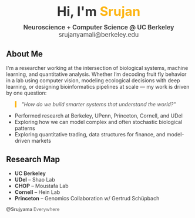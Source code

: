 <h1 align="center" style="font-size: 2.5em; color:#333;">Hi, I'm <span style="color:#FDB515;">Srujan</span></h1>

<p align="center" style="font-size: 1.2em; margin-top: -10px; color: #444;">
  <strong>Neuroscience + Computer Science @ UC Berkeley</strong><br/>
  <a href="mailto:srujanyamali@berkeley.edu" style="text-decoration: none; color: #444;">srujanyamali@berkeley.edu</a>
</p>

<h2>About Me</h2>
<p style="font-size: 1em; color: #333;">
  I'm a researcher working at the intersection of biological systems, machine learning, and quantitative analysis.
  Whether I’m decoding fruit fly behavior in a lab using computer vision, modeling ecological decisions with deep learning,
  or designing bioinformatics pipelines at scale — my work is driven by one question:
</p>

<blockquote style="font-style: italic; color: #555; border-left: 4px solid #FDB515; padding-left: 1em;">
  "How do we build smarter systems that understand the world?"
</blockquote>

<ul style="color:#333;">
  <li>Performed research at Berkeley, UPenn, Princeton, Cornell, and UDel</li>
  <li>Exploring how we can model complex and often stochastic biological patterns</li>
  <li>Exploring quantitative trading, data structures for finance, and model-driven markets</li>
</ul>

<h2>Research Map</h2>
<ul style="color:#333;">
  <li><strong>UC Berkeley</strong></li>
  <li><strong>UDel</strong> – Shao Lab</li>
  <li><strong>CHOP</strong> – Moustafa Lab</li>
  <li><strong>Cornell</strong> – Hein Lab</li>
  <li><strong>Princeton</strong> – Genomics Collaboration w/ Gertrud Schüpbach</li>
</ul>

<p style="font-size: 0.9em; color: #666;">
  <strong>@Srujyama</strong> Everywhere
</p>
